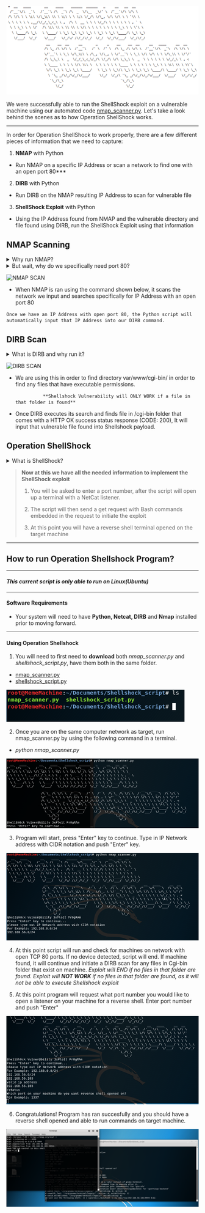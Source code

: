 ![Operation ShellShock](https://github.com/DJ2989/ShellshockProject/blob/main/Images/Operation_Shellshock_art.png)


We were successfully able to run the ShellShock exploit on a vulnerable machine using our automated code [nmap_scanner.py](https://github.com/DJ2989/ShellshockProject/blob/main/nmap_scanner.py).  Let's take a look behind the scenes as to how Operation ShellShock works.   

***

In order for Operation ShellShock to work properly, there are a few different pieces of information that we need to capture:

1. **NMAP** with Python

  - Run NMAP on a specific IP Address or scan a network to find one with an open port 80***

2. **DIRB** with Python

  - Run DIRB on the NMAP resulting IP Address to scan for vulnerable file

3. **ShellShock Exploit** with Python

  - Using the IP Address found from NMAP and the vulnerable directory and file found using DIRB, run the ShellShock Exploit using that information

## NMAP Scanning

<details> 
  <summary>Why run NMAP?
  </summary>
NMAP is used in this case to scan the network for machines with an open port 80

</details>

<details>
  <summary>But wait, why do we specifically need port 80?
  </summary>


  Port 80 is a Web server used to identify requests for a web page, specifically web pages using HTTP...

</details>

![NMAP SCAN](https://github.com/DJ2989/ShellshockProject/blob/main/Images/ARP_scan.png)

  -  When NMAP is ran using the command shown below, it scans the network we input and searches specifically for IP Address with an open port 80

    Once we have an IP Address with open port 80, the Python script will automatically input that IP Address into our DIRB command.  
## DIRB Scan
<details> 
  <summary>What is DIRB and why run it?
  </summary>
DIRB is a Web Content Scanner. It looks for existing (and/or hidden) Web Objects. It basically works by launching a dictionary based attack against a web server and analyzing the response. We need DIRB to find a specific folder on web server.

</details>

![DIRB SCAN](https://github.com/DJ2989/ShellshockProject/blob/main/Images/DIRB_SCAN.png)



  - We are using this in order to find directory var/www/cgi-bin/ in order to find any files that have executable permissions. 

                  **Shellshock Vulnerability will ONLY WORK if a file in that folder is found**

  - Once DIRB executes its search and finds file in /cgi-bin folder that comes with a HTTP OK success status response (CODE: 200), It will input that vulnerable file found into Shellshock payload.

## Operation ShellShock
<details> 
  <summary>What is ShellShock?
  </summary>
  Shellshock vulnerability allows an attacker to send operating system commands (bash commands) to web server, thus allowing attacker to take over the web server. 

</details>
  

> **Now at this we have all the needed information to implement the ShellShock exploit**
>
>1.  You will be asked to enter a port number, after the script will open up a terminal with a NetCat listener.
> 
>2. The script will then send a get request with Bash commands embedded in the request to initiate the exploit
> 
>3. At this point you will have a reverse shell terminal opened on the target machine
>



***

## How to run Operation Shellshock Program?

***

#### *This current script is only able to run on Linux(Ubuntu)*
---
#### Software Requirements

  
   - Your system will need to have **Python, Netcat, DIRB** and **Nmap** installed prior to moving forward.
---
#### Using Operation Shellshock

1.  You will need to first need to **download** both *nmap_scanner.py* and *shellshock_script.py*, have them both in the same folder.  
- [nmap_scanner.py](https://github.com/DJ2989/ShellshockProject/blob/main/nmap_scanner.py)
- [shellshock_script.py](https://github.com/DJ2989/ShellshockProject/blob/main/shellshock_script.py)

![File Download](https://github.com/DJ2989/ShellshockProject/blob/main/Images/nmap_file_download.png)
 
2. Once you are on the same computer network as target, run nmap_scanner.py by using the following command in a terminal.
- *python nmap_scanner.py*

![Running Operation ](https://github.com/DJ2989/ShellshockProject/blob/main/Images/python_command.png)

3. Program will start, press "Enter" key to continue. Type in IP Network address with CIDR notation and push "Enter" key.

![Scan](https://github.com/DJ2989/ShellshockProject/blob/main/Images/Network_address_scan.PNG)

4. At this point script will run and check for machines on network with open TCP 80 ports. If no device detected, script will end.
If machine found, it will continue and initiate a DIRB scan for any files in Cgi-bin folder that exist on machine.
*Exploit will END if no files in that folder are found. Exploit will **NOT WORK** if no files in that folder are found, as it will not be able to execute Shellshock exploit* 

5. At this point program will request what port number you would like to open a listener on your machine for a reverse shell. Enter port number and push "Enter"

![Enter Port](https://github.com/DJ2989/ShellshockProject/blob/main/Images/Port_prompt.png)

6. Congratulations! Program has ran succesfully and you should have a reverse shell opened and able to run commands on target machine. 

![Reverse_Shell](https://github.com/DJ2989/ShellshockProject/blob/main/Images/Reverse_Shell.png)
